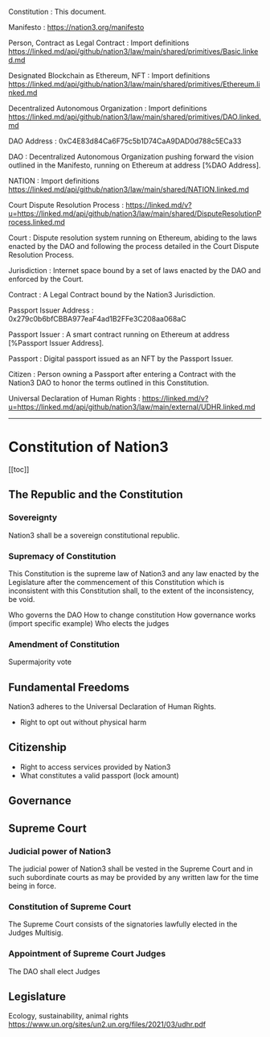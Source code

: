 Constitution
: This document.

Manifesto
: https://nation3.org/manifesto

Person, Contract as Legal Contract
: Import definitions https://linked.md/api/github/nation3/law/main/shared/primitives/Basic.linked.md

Designated Blockchain as Ethereum, NFT
: Import definitions https://linked.md/api/github/nation3/law/main/shared/primitives/Ethereum.linked.md

Decentralized Autonomous Organization
: Import definitions https://linked.md/api/github/nation3/law/main/shared/primitives/DAO.linked.md

DAO Address
: 0xC4E83d84Ca6F75c5b1D74CaA9DAD0d788c5ECa33

 DAO
: Decentralized Autonomous Organization pushing forward the vision outlined in the Manifesto, running on Ethereum at address [%DAO Address].

NATION
: Import definitions https://linked.md/api/github/nation3/law/main/shared/NATION.linked.md

Court Dispute Resolution Process
: https://linked.md/v?u=https://linked.md/api/github/nation3/law/main/shared/DisputeResolutionProcess.linked.md

Court
: Dispute resolution system running on Ethereum, abiding to the laws enacted by the DAO and following the process detailed in the Court Dispute Resolution Process.

Jurisdiction
: Internet space bound by a set of laws enacted by the DAO and enforced by the Court.

Contract
: A Legal Contract bound by the Nation3 Jurisdiction.

Passport Issuer Address
: 0x279c0b6bfCBBA977eaF4ad1B2FFe3C208aa068aC

Passport Issuer
: A smart contract running on Ethereum at address [%Passport Issuer Address].

Passport
: Digital passport issued as an NFT by the Passport Issuer.

Citizen
: Person owning a Passport after entering a Contract with the Nation3 DAO to honor the terms outlined in this Constitution.

Universal Declaration of Human Rights
: https://linked.md/v?u=https://linked.md/api/github/nation3/law/main/external/UDHR.linked.md

---

# Constitution of Nation3

[[toc]]

## The Republic and the Constitution

### Sovereignty
Nation3 shall be a sovereign constitutional republic.

### Supremacy of Constitution
This Constitution is the supreme law of Nation3 and any law enacted by the Legislature after the commencement of this Constitution which is inconsistent with this Constitution shall, to the extent of the inconsistency, be void.

Who governs the DAO
How to change constitution
How governance works (import specific example)
Who elects the judges

### Amendment of Constitution
Supermajority vote

## Fundamental Freedoms
Nation3 adheres to the Universal Declaration of Human Rights.
- Right to opt out without physical harm

## Citizenship
- Right to access services provided by Nation3
- What constitutes a valid passport (lock amount)

## Governance

## Supreme Court
### Judicial power of Nation3
The judicial power of Nation3 shall be vested in the Supreme Court and in such subordinate courts as may be provided by any written law for the time being in force.

### Constitution of Supreme Court
The Supreme Court consists of the signatories lawfully elected in the Judges Multisig.

### Appointment of Supreme Court Judges
The DAO shall elect Judges

## Legislature





Ecology, sustainability, animal rights
https://www.un.org/sites/un2.un.org/files/2021/03/udhr.pdf